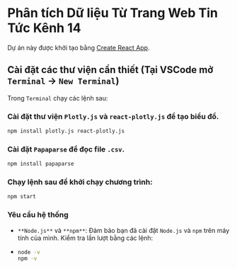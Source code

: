 # Phân tích Dữ liệu Từ Trang Web Tin Tức Kênh 14

Dự án này được khởi tạo bằng [Create React App](https://github.com/facebook/create-react-app).

## Cài đặt các thư viện cần thiết (Tại VSCode mở `Terminal` -> `New Terminal`)

Trong `Terminal` chạy các lệnh sau:
### Cài đặt thư viện `Plotly.js` và `react-plotly.js` để tạo biểu đồ.
  ```bash
  npm install plotly.js react-plotly.js
  ```

### Cài đặt `Papaparse` để đọc file `.csv`.
  ```bash
  npm install papaparse
  ```

### Chạy lệnh sau để khởi chạy chương trình:
  ```bash
  npm start
  ```
### Yêu cầu hệ thống

- `**Node.js**` và `**npm**`: Đảm bảo bạn đã cài đặt `Node.js` và `npm` trên máy tính của mình. Kiểm tra lần lượt bằng các lệnh:
- 
  ```bash
  node -v
  npm -v
